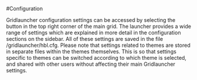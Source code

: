 #Configuration

Gridlauncher configuration settings can be accessed by selecting the button in the top right corner of the main grid. The launcher provides a wide range of settings which are explained in more detail in the configuration sections on the sidebar. All of these settings are saved in the file /gridlauncher/hbl.cfg. Please note that settings related to themes are stored in separate files within the themes themselves. This is so that settings specific to themes can be switched according to which theme is selected, and shared with other users without affecting their main Gridlauncher settings.